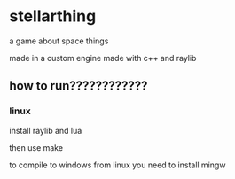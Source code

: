 # stellarthing

a game about space things

made in a custom engine made with c++ and raylib

## how to run????????????

### linux

install raylib and lua

then use make

to compile to windows from linux you need to install mingw